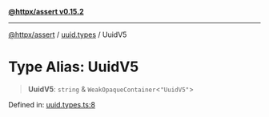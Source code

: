 [**@httpx/assert v0.15.2**](../../README.md)

***

[@httpx/assert](../../README.md) / [uuid.types](../README.md) / UuidV5

# Type Alias: UuidV5

> **UuidV5**: `string` & `WeakOpaqueContainer`\<`"UuidV5"`\>

Defined in: [uuid.types.ts:8](https://github.com/belgattitude/httpx/blob/8fd1b2a11c89b6d4d436a81e516da107a812f824/packages/assert/src/uuid.types.ts#L8)
